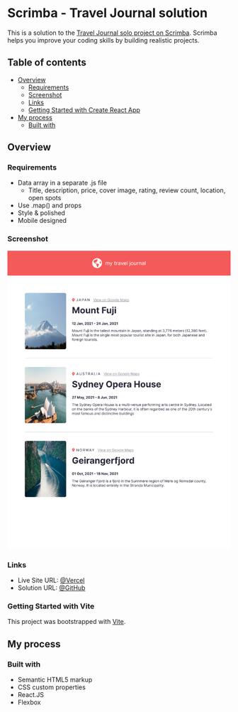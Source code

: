 # Scrimba - Travel Journal solution

This is a solution to the [Travel Journal solo project on Scrimba](https://scrimba.com/learn/learnreact/solo-project-pro-travel-journal-co74f46f2b22693c5ea577559). Scrimba helps you improve your coding skills by building realistic projects.

## Table of contents

- [Overview](#overview)
  - [Requirements](#requirements)
  - [Screenshot](#screenshot)
  - [Links](#links)
  - [Getting Started with Create React App](#getting-started-with-create-react-app)
- [My process](#my-process)
  - [Built with](#built-with)

## Overview

### Requirements

- Data array in a separate .js file
  - Title, description, price, cover image, rating, review count, location, open spots
- Use .map() and props
- Style & polished
- Mobile designed

### Screenshot

![screenshot](/src/assets/screenshot.png)

### Links

- Live Site URL: [@Vercel](https://#)
- Solution URL: [@GitHub](https://#)

### Getting Started with Vite

This project was bootstrapped with [Vite](https://vitejs.dev/guide/).

## My process

### Built with

- Semantic HTML5 markup
- CSS custom properties
- React.JS
- Flexbox
